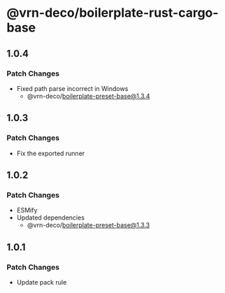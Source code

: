 # @vrn-deco/boilerplate-rust-cargo-base

## 1.0.4

### Patch Changes

- Fixed path parse incorrect in Windows
  - @vrn-deco/boilerplate-preset-base@1.3.4

## 1.0.3

### Patch Changes

- Fix the exported runner

## 1.0.2

### Patch Changes

- ESMify
- Updated dependencies
  - @vrn-deco/boilerplate-preset-base@1.3.3

## 1.0.1

### Patch Changes

- Update pack rule
